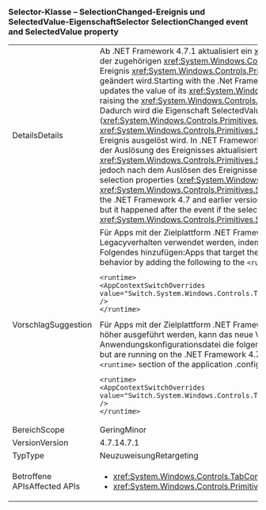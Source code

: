 ### <a name="selector-selectionchanged-event-and-selectedvalue-property"></a><span data-ttu-id="63e2c-101">Selector-Klasse – SelectionChanged-Ereignis und SelectedValue-Eigenschaft</span><span class="sxs-lookup"><span data-stu-id="63e2c-101">Selector SelectionChanged event and SelectedValue property</span></span>

|   |   |
|---|---|
|<span data-ttu-id="63e2c-102">Details</span><span class="sxs-lookup"><span data-stu-id="63e2c-102">Details</span></span>|<span data-ttu-id="63e2c-103">Ab .NET Framework 4.7.1 aktualisiert ein <xref:System.Windows.Controls.Primitives.Selector>-Objekt immer den Wert der zugehörigen <xref:System.Windows.Controls.Primitives.Selector.SelectedValue%2A>-Eigenschaft, bevor das Ereignis <xref:System.Windows.Controls.Primitives.Selector.SelectionChanged> ausgelöst wird, wenn die Auswahl geändert wird.</span><span class="sxs-lookup"><span data-stu-id="63e2c-103">Starting with the .Net Framework 4.7.1, a <xref:System.Windows.Controls.Primitives.Selector> always updates the value of its <xref:System.Windows.Controls.Primitives.Selector.SelectedValue%2A> property before raising the <xref:System.Windows.Controls.Primitives.Selector.SelectionChanged> event, when its selection changes.</span></span> <span data-ttu-id="63e2c-104">Dadurch wird die Eigenschaft SelectedValue mit den anderen Auswahleigenschaften (<xref:System.Windows.Controls.Primitives.Selector.SelectedItem%2A> und <xref:System.Windows.Controls.Primitives.Selector.SelectedIndex%2A>) konsistent, die aktualisiert werden, bevor das Ereignis ausgelöst wird. In .NET Framework 4.7 und früheren Versionen wurde SelectValue in den meisten Fällen vor der Auslösung des Ereignisses aktualisiert. Wenn die Änderung der Auswahl durch Ändern der Eigenschaft <xref:System.Windows.Controls.Primitives.Selector.SelectedValue%2A> ausgelöst wurde, fand die Aktualisierung jedoch nach dem Auslösen des Ereignisses statt.</span><span class="sxs-lookup"><span data-stu-id="63e2c-104">This makes the SelectedValue property consistent with the other selection properties (<xref:System.Windows.Controls.Primitives.Selector.SelectedItem%2A> and <xref:System.Windows.Controls.Primitives.Selector.SelectedIndex%2A>), which are updated before raising the event.In the .NET Framework 4.7 and earlier versions, the update to SelectedValue happened before the event in most cases, but it happened after the event if the selection change was caused by changing the <xref:System.Windows.Controls.Primitives.Selector.SelectedValue%2A> property.</span></span>|
|<span data-ttu-id="63e2c-105">Vorschlag</span><span class="sxs-lookup"><span data-stu-id="63e2c-105">Suggestion</span></span>|<span data-ttu-id="63e2c-106">Für Apps mit der Zielplattform .NET Framework 4.7.1 oder höher kann diese Änderung deaktiviert und das Legacyverhalten verwendet werden, indem Sie dem Abschnitt <code>&lt;runtime&gt;</code> der Anwendungskonfigurationsdatei Folgendes hinzufügen:</span><span class="sxs-lookup"><span data-stu-id="63e2c-106">Apps that target the .NET Framework 4.7.1 or later can opt out of this change and use legacy behavior by adding the following to the <code>&lt;runtime&gt;</code> section of the application configuration file:</span></span><pre><code class="language-xml">&lt;runtime&gt;&#13;&#10;&lt;AppContextSwitchOverrides&#13;&#10;value=&quot;Switch.System.Windows.Controls.TabControl.SelectionPropertiesCanLagBehindSelectionChangedEvent=true&quot; /&gt;&#13;&#10;&lt;/runtime&gt;&#13;&#10;</code></pre><span data-ttu-id="63e2c-107">Für Apps mit der Zielplattform .NET Framework 4.7 oder früheren Versionen, die unter .NET Framework 4.7.1 oder höher ausgeführt werden, kann das neue Verhalten aktiviert werden, indem Sie dem Abschnitt <code>&lt;runtime&gt;</code> der Anwendungskonfigurationsdatei die folgende Zeile hinzufügen:</span><span class="sxs-lookup"><span data-stu-id="63e2c-107">Apps that target the .NET Framework 4.7 or earlier but are running on the .NET Framework 4.7.1 or later can enable the new behavior by adding the following line to the <code>&lt;runtime&gt;</code> section of the application .configuration file:</span></span><pre><code class="language-xml">&lt;runtime&gt;&#13;&#10;&lt;AppContextSwitchOverrides value=&quot;Switch.System.Windows.Controls.TabControl.SelectionPropertiesCanLagBehindSelectionChangedEvent=false&quot; /&gt;&#13;&#10;&lt;/runtime&gt;&#13;&#10;</code></pre>|
|<span data-ttu-id="63e2c-108">Bereich</span><span class="sxs-lookup"><span data-stu-id="63e2c-108">Scope</span></span>|<span data-ttu-id="63e2c-109">Gering</span><span class="sxs-lookup"><span data-stu-id="63e2c-109">Minor</span></span>|
|<span data-ttu-id="63e2c-110">Version</span><span class="sxs-lookup"><span data-stu-id="63e2c-110">Version</span></span>|<span data-ttu-id="63e2c-111">4.7.1</span><span class="sxs-lookup"><span data-stu-id="63e2c-111">4.7.1</span></span>|
|<span data-ttu-id="63e2c-112">Typ</span><span class="sxs-lookup"><span data-stu-id="63e2c-112">Type</span></span>|<span data-ttu-id="63e2c-113">Neuzuweisung</span><span class="sxs-lookup"><span data-stu-id="63e2c-113">Retargeting</span></span>|
|<span data-ttu-id="63e2c-114">Betroffene APIs</span><span class="sxs-lookup"><span data-stu-id="63e2c-114">Affected APIs</span></span>|<ul><li><xref:System.Windows.Controls.TabControl.SelectedContent?displayProperty=nameWithType></li><li><xref:System.Windows.Controls.Primitives.Selector.SelectionChanged?displayProperty=nameWithType></li></ul>|

